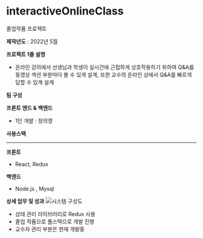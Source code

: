 # interactiveOnlineClass
졸업작품 프로젝트


**제작년도**  : 2022년 5월

**프로젝트 1줄 설명**

- 온라인 강의에서 선생님과 학생이 실시간에 근접하게 상호작용하기 위하여 Q&A를 동영상 섹션 부분마다 볼 수 있게 설계, 또한 교수의 온라인 상에서 Q&A를 빠르게 답할 수 있게 설계

**팀 구성**

**프론트 엔드 & 백엔드**

- 1인 개발 : 장의영

**사용스택**

---

**프론트**

- React, Redux

**백엔드**


- Node.js , Mysql

**상세 업무 및 성과**
![시스템 구성도](https://user-images.githubusercontent.com/40158148/186416046-568926f5-00dc-43e4-8e62-e96702b9b5fb.png)

- 상태 관리 라이브러리로 Redux 사용
- 졸업 작품으로 풀스택으로 개발 진행
- 교수자 관리 부분은 현재 개발중
